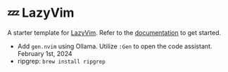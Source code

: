 # 💤 LazyVim

A starter template for [LazyVim](https://github.com/LazyVim/LazyVim).
Refer to the [documentation](https://lazyvim.github.io/installation) to get started.

- Add `gen.nvim` using Ollama. Utilize `:Gen` to open the code assistant. February 1st, 2024
- ripgrep: `brew install ripgrep`
